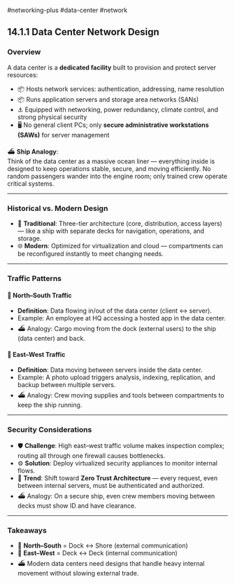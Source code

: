 #networking-plus #data-center #network 
## 14.1.1 Data Center Network Design

### Overview
A data center is a **dedicated facility** built to provision and protect server resources:  
- 📦 Hosts network services: authentication, addressing, name resolution  
- 📦 Runs application servers and storage area networks (SANs)  
- ⚓ Equipped with networking, power redundancy, climate control, and strong physical security  
- 🖥 No general client PCs; only **secure administrative workstations (SAWs)** for server management  

⛴ **Ship Analogy**:  
Think of the data center as a massive ocean liner — everything inside is designed to keep operations stable, secure, and moving efficiently. No random passengers wander into the engine room; only trained crew operate critical systems.

---

### Historical vs. Modern Design
- 📜 **Traditional**: Three-tier architecture (core, distribution, access layers) — like a ship with separate decks for navigation, operations, and storage.  
- 🌐 **Modern**: Optimized for virtualization and cloud — compartments can be reconfigured instantly to meet changing needs.

---

### Traffic Patterns

#### 🧭 North–South Traffic  
- **Definition**: Data flowing in/out of the data center (client ↔ server).  
- Example: An employee at HQ accessing a hosted app in the data center.  
- ⛴ Analogy: Cargo moving from the dock (external users) to the ship (data center) and back.

#### 🔄 East–West Traffic  
- **Definition**: Data moving between servers inside the data center.  
- Example: A photo upload triggers analysis, indexing, replication, and backup between multiple servers.  
- ⛴ Analogy: Crew moving supplies and tools between compartments to keep the ship running.

---

### Security Considerations
- 🛡 **Challenge**: High east–west traffic volume makes inspection complex; routing all through one firewall causes bottlenecks.  
- ⚙ **Solution**: Deploy virtualized security appliances to monitor internal flows.  
- 🔐 **Trend**: Shift toward **Zero Trust Architecture** — every request, even between internal servers, must be authenticated and authorized.  
- ⛴ Analogy: On a secure ship, even crew members moving between decks must show ID and have clearance.

---

### Takeaways
- 🧭 **North–South** = Dock ↔ Shore (external communication)  
- 🔄 **East–West** = Deck ↔ Deck (internal communication)  
- ⛴ Modern data centers need designs that handle heavy internal movement without slowing external trade.

